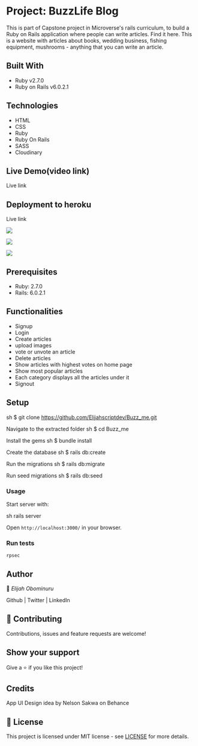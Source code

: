 # Project: BuzzLife Blog

This is part of Capstone project in Microverse's rails curriculum, to build a Ruby on Rails application where people can write articles. Find it here.
This is a website with articles about books, wedding business, fishing equipment, mushrooms - anything that you can write an article.

## Built With

- Ruby v2.7.0
- Ruby on Rails v6.0.2.1

## Technologies
- HTML
- CSS
- Ruby
- Ruby On Rails
- SASS
- Cloudinary

## Live Demo(video link)
Live link

## Deployment to heroku
Live link

![](https://res.cloudinary.com/elijjaaahhhh/image/upload/v1590520670/BuzzLife_fdtxiy.png)

![](https://res.cloudinary.com/elijjaaahhhh/image/upload/v1590520670/BuzzLife-2_banun3.png)

![](https://res.cloudinary.com/elijjaaahhhh/image/upload/v1590523866/FireShot_Capture_101_-_BuzzLife_-_buzzlife.herokuapp.com_mwuqko.png)

## Prerequisites

- Ruby: 2.7.0
- Rails: 6.0.2.1

## Functionalities 
- Signup
- Login
- Create articles
- upload images
- vote or unvote an article
- Delete articles
- Show articles with highest votes on home page
- Show most popular articles
- Each category displays all the articles under it
- Signout

## Setup

sh
$ git clone https://github.com/Elijahscriptdev/Buzz_me.git


Navigate to the extracted folder
sh
$ cd Buzz_me


Install the gems
sh
$ bundle install


Create the database
sh
$ rails db:create


Run the migrations
sh
$ rails db:migrate

Run seed migrations
sh
$ rails db:seed



### Usage

Start server with:

sh
    rails server


Open `http://localhost:3000/` in your browser.

### Run tests


    rpsec



## Author

👤 *Elijah Obominuru*

Github | Twitter | LinkedIn


## 🤝 Contributing

Contributions, issues and feature requests are welcome!

## Show your support

Give a ⭐️ if you like this project!

## Credits
App UI Design idea by Nelson Sakwa on Behance

## 📝 License

This project is licensed under MIT license - see [LICENSE](/LICENSE) for more details.
